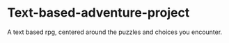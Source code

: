 # Text-based-adventure-project
A text based rpg, centered around the puzzles and choices you encounter. 
